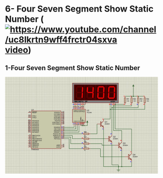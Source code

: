 # 6- Four Seven Segment Show Static Number (<a href="https://youtu.be/6fXMDOYOan0" target="blank"><img src="https://raw.githubusercontent.com/rahuldkjain/github-profile-readme-generator/master/src/images/icons/Social/youtube.svg" alt="https://www.youtube.com/channel/uc8lkrtn9wff4frctr04sxva" height="15" width="30" />video</a>)
## 1-Four Seven Segment Show Static Number
![](pic.jpg)